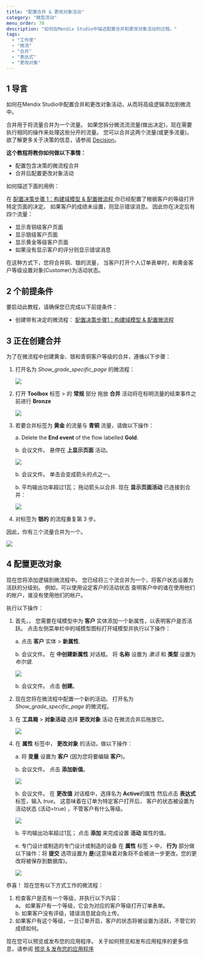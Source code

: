 ```yaml
---
title: "配置合并 & 更改对象活动"
category: "微型流动"
menu_order: 70
description: "如何在Mendix Studio中描述配置合并和更改对象活动的过程。"
tags:
  - "工作室"
  - "微流"
  - "合并"
  - "表达式"
  - "更改对象"
---
```


## 1 导言

如何在Mendix Studio中配置合并和更改对象活动，从而将高级逻辑添加到微流中。

合并用于将流量合并为一个流量。 如果您拆分微流流流量(做出决定)，现在需要执行相同的操作来处理这些分开的流量。 您可以合并这两个流量(或更多流量)。 欲了解更多关于决策的信息，请参阅 [Decision](/studio8/microflows-decision)。

**这个教程将教你如何做以下事情：**

* 配置包含决策的微流程合并
* 合并后配置更改对象活动

如何描述下面的用例：

在 [配置决策步骤 1：构建域模型 & 配置微流程 ](microflows-how-to-configure-decision-p1) 你已经配置了根据客户的等级打开特定页面的决定。 如果客户的成绩未设置，则显示错误消息。 因此你在决定后有四个流量：

* 显示青铜级客户页面
* 显示银级客户页面
* 显示黄金等级客户页面
* 如果没有显示客户的评分则显示错误消息

在这种方式下，您将合并铜、银的流量， 当客户打开个人订单表单时，和黄金客户等级设置对象(Customer)为活动状态。

## 2 个前提条件

要启动此教程，请确保您已完成以下前提条件：

* 创建带有决定的微流程： [配置决策步骤1：构建域模型 & 配置微流程](microflows-how-to-configure-decision-p1)

## 3 正在创建合并

为了在微流程中创建黄金、银和青铜客户等级的合并，遵循以下步骤：

1. 打开名为 *Show_grade_specific_page* 的微流程：

    ![](attachments/microflows-how-to-merge-and-change-object/microflow-without-merge.png)

2. 打开 **Toolbox** 标签 > 的 **常规** 部分 拖放 **合并** 活动将在标明流量的结束事件之前进行 **Bronze**

    ![](attachments/microflows-how-to-merge-and-change-object/adding-merge.png)

3. 若要合并标签为 **黄金** 的流量与 **青铜** 流量，请做以下操作：<br/>

    a. Delete the **End event** of the flow labelled **Gold**.<br/>

    b. 会议文件。 悬停在 **上显示页面** 活动。<br/>

    ![](attachments/microflows-how-to-merge-and-change-object/hover-over.png)<br/>

    b. 会议文件。 单击会变成箭头的点之一。<br/>

    b. 平均输出功率超过1瓦； 拖动箭头以合并. 现在 **显示页面活动** 已连接到合并：

    ![](attachments/microflows-how-to-merge-and-change-object/connecting-activity-and-merge.png)<br/>

4. 对标签为 **银的** 的流程重复第 3 步。

因此，你有三个流量合并为一个。

![](attachments/microflows-how-to-merge-and-change-object/flows-into-one.png)

## 4 配置更改对象

现在您将添加逻辑到微流程中。 您已经将三个流合并为一个，将客户状态设置为活跃的分级别。 例如，可以使用设定客户的活动状态 查明客户中的谁在使用他们的帐户，谁没有使用他们的帐户。

 执行以下操作：

1.  首先，， 您需要在域模型中为 **客户** 实体添加一个新属性，以表明客户是否活跃。 点击左侧菜单栏中的域模型图标打开域模型并执行以下操作：<br/>

    a. 点击 **客户** 实体 > **新属性**.<br/>

    b. 会议文件。 在 **中创建新属性** 对话框。 将 **名称** 设置为 *激活* 和 **类型** 设置为 *布尔值*.<br/>

    ![](attachments/microflows-how-to-merge-and-change-object/new-attribute-active.png)<br/>

    b. 会议文件。 点击 **创建**。

2. 现在您将在微流程中配置一个新的活动。 打开名为 *Show_grade_specific_page* 的微流程。
3.  在 **工具箱** > **对象活动** 选择 **更改对象** 活动 在微流合并后拖放它。

     ![](attachments/microflows-how-to-merge-and-change-object/change-object-added.png)

4.  在 **属性** 标签中， **更改对象** 的活动，做以下操作：<br/>

    a. 将 **变量** 设置为 **客户** (因为您将要编辑 **客户**)。<br/>

    b. 会议文件。 点击 **添加新值**。<br/>

    ![](attachments/microflows-how-to-merge-and-change-object/change-object-add-new-value.png)<br/>

    b. 会议文件。 在 **更改值** 对话框中，选择名为 **Active**的属性 然后点击 **表达式** 标签，输入 *true*。 这意味着在订单为特定客户打开后， 客户的状态被设置为活动状态 (活动=true) ，不管客户有什么等级。<br/>

    ![](attachments/microflows-how-to-merge-and-change-object/change-value-expression-editor.png)<br/>

    b. 平均输出功率超过1瓦； 点击 **添加** 来完成设置 **活动** 属性的值。<br/>

    e. 专门设计或制造的专门设计或制造的设备 在 **属性** 标签 > 中， **行为** 部分做以下操作：将 **提交** 选项设置为 **是**(这意味着对象将不会被进一步更改，您的更改将被保存到数据库)。  <br/>

    ![](attachments/microflows-how-to-merge-and-change-object/change-object-properties.png)

恭喜！ 现在您有以下方式工作的微流程：

1. 检查客户是否有一个等级，并执行以下内容：<br/> a。 如果客户有一个等级，它会为对应的客户等级打开订单表单。<br/> b. 如果客户没有评级，错误消息就会向上传。<br/>
2. 如果客户有这个等级，一旦订单开启，客户的状态将被设置为活跃，不管它的成绩如何。

现在您可以预览或发布您的应用程序。 关于如何预览和发布应用程序的更多信息，请参阅 [预览 & 发布您的应用程序](/studio8/publishing-app)
